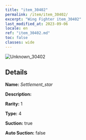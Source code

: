 ```yaml
---
title: "item_30402"
permalink: /item/item_30402/
excerpt: "Wing Fighter item_30402"
last_modified_at: 2023-09-06
locale: en
ref: "item_30402.md"
toc: false
classes: wide
---
```



 ![Unknown_30402](/images/item/Settlement_star_p.png)



## Details

 **Name:** *Settlement_star* 

 **Description:** 

 **Rarity:** 1 

 **Type:** 4 

 **Suction:** true 

 **Auto Suction:** false 


